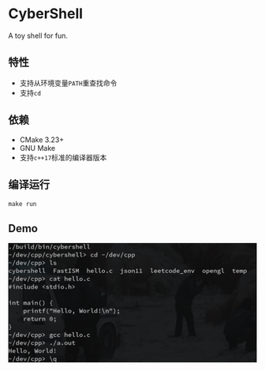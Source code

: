 # CyberShell

A toy shell for fun.

## 特性

- 支持从环境变量`PATH`重查找命令
- 支持`cd`

## 依赖

- CMake 3.23+
- GNU Make
- 支持`c++17`标准的编译器版本

## 编译运行

```terminal
make run
```

## Demo

![](./resources/demo.png)